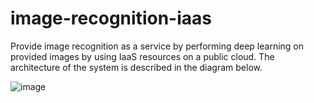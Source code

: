 # image-recognition-iaas
Provide image recognition as a service by performing deep learning on provided images by using IaaS resources on a public cloud. The architecture of the system is described in the diagram below.

![image](https://user-images.githubusercontent.com/65888626/208214622-18843ae8-794e-4f63-a50c-c0c9ca149ccc.png)


